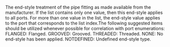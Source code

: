 ﻿The end-style treatment of the pipe fitting as made available from the manufacturer. If the list contains only one value, then this end-style applies to all ports. For more than one value in the list, the end-style value applies to the port that corresponds to the list index.The following suggested items should be utilized whenever possible for correlation with port enumerations:
FLANGED: Flanged. 
GROOVED: Grooved. 
THREADED: Threaded. 
NONE: No end-style has been applied.
NOTDEFINED: Undefined end-style type.
